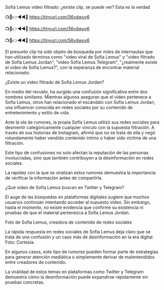 Sofía Lemus video filtrado: ¿existe clip, se puede ver? Esta es la verdad

📺📱👉◄◄🔴 https://tinyurl.com/56vdwuy6

📺📱👉◄◄🔴 https://tinyurl.com/56vdwuy6

📺📱👉◄◄🔴 https://tinyurl.com/56vdwuy6


El presunto clip ha sido objeto de búsqueda por miles de internautas que han utilizado términos como "video viral de Sofía Lemus" y "video filtrado de Sofía Lemus Jordan", "video Sofía Lemus Telegram", "¿realmente existe el video de Sofía Lemus?", con la esperanza de encontrar material relacionado.

¿Existe un video filtrado de Sofía Lemus Jordan?

En medio del revuelo, ha surgido una confusión significativa entre dos nombres similares. Mientras algunos aseguran que el video pertenece a Sofía Lemus, otros han relacionado el escándalo con Sofía Lemus Jordan, una influencer conocida en redes sociales por su contenido de entretenimiento y estilo de vida.

Ante la ola de rumores, la propia Sofía Lemus utilizó sus redes sociales para desmentir categóricamente cualquier vínculo con la supuesta filtración. A través de sus historias de Instagram, afirmó que no se trata de ella y negó rotundamente haber vendido contenido íntimo o haber sido víctima de una filtración.


Este tipo de confusiones no solo afectan la reputación de las personas involucradas, sino que también contribuyen a la desinformación en redes sociales.

La rapidez con la que se viralizan estos rumores demuestra la importancia de verificar la información antes de compartirla.

¿Qué video de Sofía Lemus buscan en Twitter y Telegram?

El auge de las búsquedas en plataformas digitales sugiere que muchos usuarios continúan intentando acceder al supuesto video. Sin embargo, hasta el momento, no existe evidencia que confirme su existencia ni pruebas de que el material pertenezca a Sofía Lemus Jordan.

Foto de Sofía Lemus, creadora de contenido de redes sociales

La rápida respuesta en redes sociales de Sofía Lemus deja claro que se trata de una confusión y un caso más de desinformación en la era digital. Foto: Cortesía.

En algunos casos, este tipo de rumores pueden formar parte de estrategias para generar atención mediática o simplemente derivar de malentendidos entre creadores de contenido.

La viralidad de estos temas en plataformas como Twitter y Telegram demuestra cómo la desinformación puede expandirse rápidamente sin pruebas concretas.
